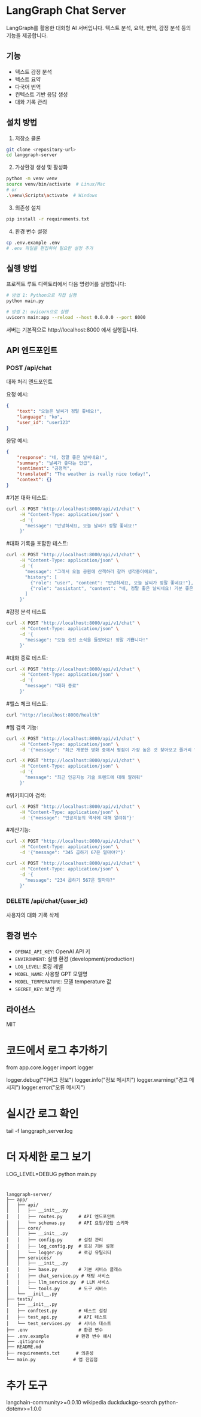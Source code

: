 # LangGraph Chat Server

LangGraph를 활용한 대화형 AI 서버입니다. 텍스트 분석, 요약, 번역, 감정 분석 등의 기능을 제공합니다.

## 기능

- 텍스트 감정 분석
- 텍스트 요약
- 다국어 번역
- 컨텍스트 기반 응답 생성
- 대화 기록 관리

## 설치 방법

1. 저장소 클론
```bash
git clone <repository-url>
cd langgraph-server
```

2. 가상환경 생성 및 활성화
```bash
python -m venv venv
source venv/bin/activate  # Linux/Mac
# or
.\venv\Scripts\activate  # Windows
```

3. 의존성 설치
```bash
pip install -r requirements.txt
```

4. 환경 변수 설정
```bash
cp .env.example .env
# .env 파일을 편집하여 필요한 설정 추가
```

## 실행 방법

프로젝트 루트 디렉토리에서 다음 명령어를 실행합니다:

```bash
# 방법 1: Python으로 직접 실행
python main.py

# 방법 2: uvicorn으로 실행
uvicorn main:app --reload --host 0.0.0.0 --port 8000
```

서버는 기본적으로 http://localhost:8000 에서 실행됩니다.

## API 엔드포인트

### POST /api/chat
대화 처리 엔드포인트

요청 예시:
```json
{
    "text": "오늘은 날씨가 정말 좋네요!",
    "language": "ko",
    "user_id": "user123"
}
```

응답 예시:
```json
{
    "response": "네, 정말 좋은 날씨네요!",
    "summary": "날씨가 좋다는 언급",
    "sentiment": "긍정적",
    "translated": "The weather is really nice today!",
    "context": {}
}
```

#기본 대화 테스트:
```bash
curl -X POST "http://localhost:8000/api/v1/chat" \
     -H "Content-Type: application/json" \
     -d '{
       "message": "안녕하세요, 오늘 날씨가 정말 좋네요!"
     }'
```

#대화 기록을 포함한 테스트:
```bash
curl -X POST "http://localhost:8000/api/v1/chat" \
     -H "Content-Type: application/json" \
     -d '{
       "message": "그래서 오늘 공원에 산책하러 갈까 생각중이에요",
       "history": [
         {"role": "user", "content": "안녕하세요, 오늘 날씨가 정말 좋네요!"},
         {"role": "assistant", "content": "네, 정말 좋은 날씨네요! 기분 좋은 하루가 될 것 같아요."}
       ]
     }'
```

#감정 분석 테스트
```bash
curl -X POST "http://localhost:8000/api/v1/chat" \
     -H "Content-Type: application/json" \
     -d '{
       "message": "오늘 승진 소식을 들었어요! 정말 기쁩니다!"
     }'
```

#대화 종료 테스트:
```bash
curl -X POST "http://localhost:8000/api/v1/chat" \
     -H "Content-Type: application/json" \
     -d '{
       "message": "대화 종료"
     }'
```

#헬스 체크 테스트:
```bash
curl "http://localhost:8000/health"
```

#웹 검색 기능:
```bash
curl -X POST "http://localhost:8000/api/v1/chat" \
     -H "Content-Type: application/json" \
     -d '{"message": "최근 개봉한 영화 중에서 평점이 가장 높은 것 찾아보고 줄거리 알려줘"}'

curl -X POST "http://localhost:8000/api/v1/chat" \
     -H "Content-Type: application/json" \
     -d '{
       "message": "최근 인공지능 기술 트렌드에 대해 알려줘"
     }'
```

#위키피디아 검색:
```bash
curl -X POST "http://localhost:8000/api/v1/chat" \
     -H "Content-Type: application/json" \
     -d '{"message": "인공지능의 역사에 대해 알려줘"}'
```

#계산기능:
```bash
curl -X POST "http://localhost:8000/api/v1/chat" \
     -H "Content-Type: application/json" \
     -d '{"message": "345 곱하기 67은 얼마야?"}'

curl -X POST "http://localhost:8000/api/v1/chat" \
     -H "Content-Type: application/json" \
     -d '{
       "message": "234 곱하기 567은 얼마야?"
     }'
```

### DELETE /api/chat/{user_id}
사용자의 대화 기록 삭제

## 환경 변수

- `OPENAI_API_KEY`: OpenAI API 키
- `ENVIRONMENT`: 실행 환경 (development/production)
- `LOG_LEVEL`: 로깅 레벨
- `MODEL_NAME`: 사용할 GPT 모델명
- `MODEL_TEMPERATURE`: 모델 temperature 값
- `SECRET_KEY`: 보안 키

## 라이선스

MIT

# 코드에서 로그 추가하기
from app.core.logger import logger

logger.debug("디버그 정보")
logger.info("정보 메시지")
logger.warning("경고 메시지")
logger.error("오류 메시지")

# 실시간 로그 확인
tail -f langgraph_server.log

# 더 자세한 로그 보기
LOG_LEVEL=DEBUG python main.py

#
```
langgraph-server/
├── app/
│   ├── api/
│   │   ├── __init__.py
│   │   ├── routes.py      # API 엔드포인트
│   │   └── schemas.py     # API 요청/응답 스키마
│   ├── core/
│   │   ├── __init__.py
│   │   ├── config.py      # 설정 관리
│   │   ├── log_config.py  # 로깅 기본 설정
│   │   └── logger.py      # 로깅 유틸리티
│   ├── services/
│   │   ├── __init__.py
│   │   ├── base.py        # 기본 서비스 클래스
│   │   ├── chat_service.py # 채팅 서비스
│   │   ├── llm_service.py  # LLM 서비스
│   │   └── tools.py       # 도구 서비스
│   └── __init__.py
├── tests/
│   ├── __init__.py
│   ├── conftest.py        # 테스트 설정
│   ├── test_api.py        # API 테스트
│   └── test_services.py   # 서비스 테스트
├── .env                   # 환경 변수
├── .env.example          # 환경 변수 예시
├── .gitignore
├── README.md
├── requirements.txt      # 의존성
└── main.py              # 앱 진입점
```

# 추가 도구
langchain-community>=0.0.10
wikipedia
duckduckgo-search
python-dotenv>=1.0.0

